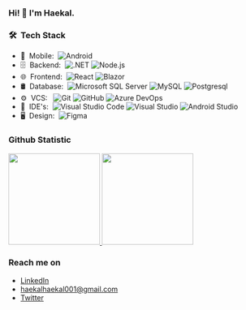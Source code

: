 ### Hi! 👋 I'm Haekal.

<h3> 🛠 &nbsp;Tech Stack</h3>

- 📱 &nbsp;Mobile:&nbsp;
  ![Android](https://img.shields.io/badge/-Android-0A1A2F?style=flat&logo=Android)
- 🗄 &nbsp;Backend:&nbsp;
  ![.NET](https://img.shields.io/badge/-.NET-0A1A2F?style=flat&logo=.NET)
  ![Node.js](https://img.shields.io/badge/-Node.js-0A1A2F?style=flat&logo=node.js)
- 🌐 &nbsp;Frontend:&nbsp;
  ![React](https://img.shields.io/badge/-React-0A1A2F?style=flat&logo=react)
  ![Blazor](https://img.shields.io/badge/-Blazor-0A1A2F?style=flat&logo=Blazor)
- 🛢 &nbsp;Database:&nbsp;
  ![Microsoft SQL Server](https://img.shields.io/badge/-Microsoft%20SQL%20Server-0A1A2F?style=flat&logo=microsoft-sql-server)
  ![MySQL](https://img.shields.io/badge/-MySQL-0A1A2F?style=flat&logo=mysql&logoColor=00d8fd)
  ![Postgresql](https://img.shields.io/badge/-Postgresql-0A1A2F?style=flat&logo=postgresql)
- ⚙️ &nbsp;VCS: &nbsp;
  ![Git](https://img.shields.io/badge/-Git-0A1A2F?style=flat&logo=git)
  ![GitHub](https://img.shields.io/badge/-GitHub-0A1A2F?style=flat&logo=github)
  ![Azure DevOps](https://img.shields.io/badge/-Azure%20DevOps-0A1A2F?style=flat&logo=azure-devops)
- 🔧 &nbsp;IDE's:&nbsp;
  ![Visual Studio Code](https://img.shields.io/badge/-Visual%20Studio%20Code-0A1A2F?style=flat&logo=visual-studio-code&logoColor=007ACC)
  ![Visual Studio](https://img.shields.io/badge/-Visual%20Studio-0A1A2F?style=flat&logo=visual-studio&logoColor=007ACC)
  ![Android Studio](https://img.shields.io/badge/-Android%20Studio-0A1A2F?style=flat&logo=android-studio&logoColor=007ACC)
- 🖥 &nbsp;Design:&nbsp;
  ![Figma](https://img.shields.io/badge/-Figma-0A1A2F?style=flat&logo=figma)

<!---
haekal2/haekal2 is a ✨ special ✨ repository because its `README.md` (this file) appears on your GitHub profile.
You can click the Preview link to take a look at your changes.
--->

### Github Statistic
<p align="left">
<a href="https://github.com/rifkyhaekal">
  <img height="180em" src="https://github-readme-stats-eight-theta.vercel.app/api?username=rifkyhaekal&show_icons=true&theme=algolia&include_all_commits=true&count_private=true"/>
  <img height="180em" src="https://github-readme-stats-eight-theta.vercel.app/api/top-langs/?username=rifkyhaekal&layout=compact&langs_count=8&theme=algolia"/>
</a>
</p>

### Reach me on
- <a href="https://www.linkedin.com/in/rifkyhaekal/">LinkedIn</a>
- haekalhaekal001@gmail.com
- <a href="https://twitter.com/rifkyhaekal">Twitter</a>
